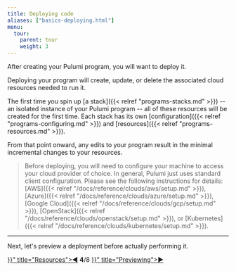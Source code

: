 ```yaml
---
title: Deploying code
aliases: ["basics-deploying.html"]
menu:
  tour:
    parent: tour
    weight: 3
---
```


After creating your Pulumi program, you will want to deploy it.

Deploying your program will create, update, or delete the associated cloud resources needed to run it.

The first time you spin up [a stack]({{< relref "programs-stacks.md" >}}) -- an isolated instance of your Pulumi program -- all of
these resources will be created for the first time.  Each stack has its own
[configuration]({{< relref "programs-configuring.md" >}}) and [resources]({{< relref "programs-resources.md" >}}).

From that point onward, any edits to your program result in the minimal incremental changes to your resources.

> Before deploying, you will need to configure your machine to access your cloud provider of choice.  In general, Pulumi
> just uses standard client configuration.  Please see the following instructions for details:
> [AWS]({{< relref "/docs/reference/clouds/aws/setup.md" >}}), [Azure]({{< relref "/docs/reference/clouds/azure/setup.md" >}}), [Google Cloud]({{< relref "/docs/reference/clouds/gcp/setup.md" >}}),
> [OpenStack]({{< relref "/docs/reference/clouds/openstack/setup.md" >}}), or [Kubernetes]({{< relref "/docs/reference/clouds/kubernetes/setup.md" >}}).

***

Next, let's preview a deployment before actually performing it.

<div class="tour-nav">
    <a class="tour-button enabled" href="{{< relref "basics-projects.md" >}}" title="Resources">◀</a>
    <span class="tour-index"><strong>4</strong>/8</span>
    <a class="tour-button enabled" href="{{< relref "basics-previewing.md" >}}" title="Previewing">▶</a>
</div>
